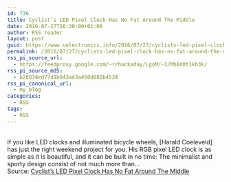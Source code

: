 ```yaml
---
id: 736
title: Cyclist’s LED Pixel Clock Has No Fat Around The Middle
date: 2016-07-27T16:30:00+01:00
author: RSS reader
layout: post
guid: https://www.uelectronics.info/2016/07/27/cyclists-led-pixel-clock-has-no-fat-around-the-middle/
permalink: /2016/07/27/cyclists-led-pixel-clock-has-no-fat-around-the-middle/
rss_pi_source_url:
  - https://feedproxy.google.com/~r/hackaday/LgoM/~3/Mb8dOt1kh3k/
rss_pi_source_md5:
  - b28834ed77d1b843ad3a450d882b4534
rss_pi_canonical_url:
  - my_blog
categories:
  - RSS
tags:
  - RSS
---
```

&#013;  
If you like LED clocks and illuminated bicycle wheels, [Harald Coeleveld] has just the right weekend project for you. His RGB pixel LED clock is as simple as it is beautiful, and it can be built in no time: The minimalist and sporty design consist of not much more than…&#013;  
Source: <a href="https://feedproxy.google.com/~r/hackaday/LgoM/~3/Mb8dOt1kh3k/" target="_blank">Cyclist’s LED Pixel Clock Has No Fat Around The Middle</a>